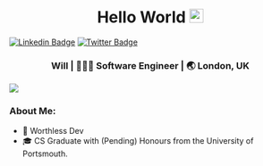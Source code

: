 <div align="center">
  <h1> Hello World <img src="https://media.giphy.com/media/hvRJCLFzcasrR4ia7z/giphy.gif" width="25px"></h1>
</div>
 
[![Linkedin Badge](https://img.shields.io/badge/-LinkedIn-0e76a8?style=flat-square&logo=Linkedin&logoColor=white)](https://linkedin.com/in/willgreen98)
[![Twitter Badge](https://img.shields.io/badge/-Twitter-00acee?style=flat-square&logo=Twitter&logoColor=white)](https://twitter.com/Will_Green98)
 


<p align='center'> 
	
<div align="center">
	<h3> Will | 👨🏻‍💻 Software Engineer | 🌏 London, UK </h3> 
</div>

![](https://visitor-badge.glitch.me/badge?page_id=willgreen98.visitor-badge)

### About Me: 

- 🥰 Worthless Dev
- 🎓 CS Graduate with (Pending) Honours from the University of Portsmouth.
